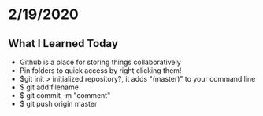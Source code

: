 # 2/19/2020

## What I Learned Today

- Github is a place for storing things collaboratively
- Pin folders to quick access by right clicking them! 
- $git init > initialized repository?, it adds "(master)" to your command line
- $ git add filename
- $ git commit -m "comment"
- $ git push origin master